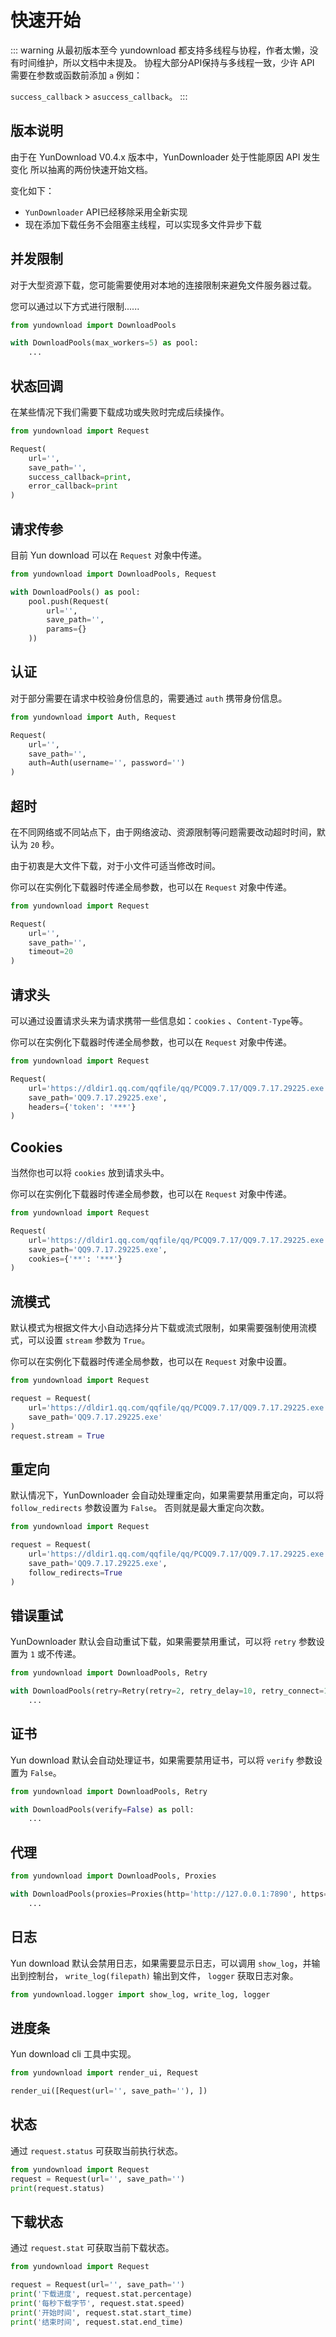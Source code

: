 # 快速开始

::: warning
从最初版本至今 yundownload 都支持多线程与协程，作者太懒，没有时间维护，所以文档中未提及。
协程大部分API保持与多线程一致，少许 API 需要在参数或函数前添加 `a` 
例如： 

`success_callback` > `asuccess_callback`。
:::

## 版本说明

由于在 YunDownload V0.4.x 版本中，YunDownloader 处于性能原因 API 发生变化 所以抽离的两份快速开始文档。

变化如下：

- `YunDownloader` API已经移除采用全新实现
- 现在添加下载任务不会阻塞主线程，可以实现多文件异步下载

## 并发限制

对于大型资源下载，您可能需要使用对本地的连接限制来避免文件服务器过载。

您可以通过以下方式进行限制......

```python
from yundownload import DownloadPools

with DownloadPools(max_workers=5) as pool:
    ...
```

## 状态回调

在某些情况下我们需要下载成功或失败时完成后续操作。

```python
from yundownload import Request

Request(
    url='',
    save_path='',
    success_callback=print,
    error_callback=print
)
```

## 请求传参

目前 Yun download 可以在 `Request` 对象中传递。

```python
from yundownload import DownloadPools, Request

with DownloadPools() as pool:
    pool.push(Request(
        url='',
        save_path='',
        params={}
    ))
```

## 认证

对于部分需要在请求中校验身份信息的，需要通过 `auth` 携带身份信息。

```python
from yundownload import Auth, Request

Request(
    url='',
    save_path='',
    auth=Auth(username='', password='')
)
```

## 超时

在不同网络或不同站点下，由于网络波动、资源限制等问题需要改动超时时间，默认为 `20` 秒。

由于初衷是大文件下载，对于小文件可适当修改时间。

你可以在实例化下载器时传递全局参数，也可以在 `Request` 对象中传递。

```python
from yundownload import Request

Request(
    url='',
    save_path='',
    timeout=20
)
```

## 请求头

可以通过设置请求头来为请求携带一些信息如：`cookies` 、`Content-Type`等。

你可以在实例化下载器时传递全局参数，也可以在 `Request` 对象中传递。

```python
from yundownload import Request

Request(
    url='https://dldir1.qq.com/qqfile/qq/PCQQ9.7.17/QQ9.7.17.29225.exe',
    save_path='QQ9.7.17.29225.exe',
    headers={'token': '***'}
)
```

## Cookies

当然你也可以将 `cookies` 放到请求头中。

你可以在实例化下载器时传递全局参数，也可以在 `Request` 对象中传递。

```python
from yundownload import Request

Request(
    url='https://dldir1.qq.com/qqfile/qq/PCQQ9.7.17/QQ9.7.17.29225.exe',
    save_path='QQ9.7.17.29225.exe',
    cookies={'**': '***'}
)
```

## 流模式

默认模式为根据文件大小自动选择分片下载或流式限制，如果需要强制使用流模式，可以设置 `stream` 参数为 `True`。

你可以在实例化下载器时传递全局参数，也可以在 `Request` 对象中设置。

```python
from yundownload import Request

request = Request(
    url='https://dldir1.qq.com/qqfile/qq/PCQQ9.7.17/QQ9.7.17.29225.exe',
    save_path='QQ9.7.17.29225.exe'
)
request.stream = True
```

## 重定向

默认情况下，YunDownloader 会自动处理重定向，如果需要禁用重定向，可以将 `follow_redirects` 参数设置为 `False`。
否则就是最大重定向次数。

```python
from yundownload import Request

request = Request(
    url='https://dldir1.qq.com/qqfile/qq/PCQQ9.7.17/QQ9.7.17.29225.exe',
    save_path='QQ9.7.17.29225.exe',
    follow_redirects=True
)
```

## 错误重试

YunDownloader 默认会自动重试下载，如果需要禁用重试，可以将 `retry` 参数设置为 `1` 或不传递。

```python
from yundownload import DownloadPools, Retry

with DownloadPools(retry=Retry(retry=2, retry_delay=10, retry_connect=10)) as poll:
    ...
```

## 证书

Yun download 默认会自动处理证书，如果需要禁用证书，可以将 `verify` 参数设置为 `False`。

```python
from yundownload import DownloadPools, Retry

with DownloadPools(verify=False) as poll:
    ...
```

## 代理

```python
from yundownload import DownloadPools, Proxies

with DownloadPools(proxies=Proxies(http='http://127.0.0.1:7890', https='http://127.0.0.1:7890')) as poll:
    ...
```

## 日志

Yun download 默认会禁用日志，如果需要显示日志，可以调用 `show_log`，并输出到控制台， `write_log(filepath)` 输出到文件，
`logger` 获取日志对象。

```python
from yundownload.logger import show_log, write_log, logger

```


## 进度条

Yun download cli 工具中实现。

```python
from yundownload import render_ui, Request

render_ui([Request(url='', save_path=''), ])
```

## 状态

通过 `request.status` 可获取当前执行状态。

```python
from yundownload import Request
request = Request(url='', save_path='')
print(request.status)
```

## 下载状态

通过 `request.stat` 可获取当前下载状态。

```python
from yundownload import Request

request = Request(url='', save_path='')
print('下载进度', request.stat.percentage)
print('每秒下载字节', request.stat.speed)
print('开始时间', request.stat.start_time)
print('结束时间', request.stat.end_time)
```
